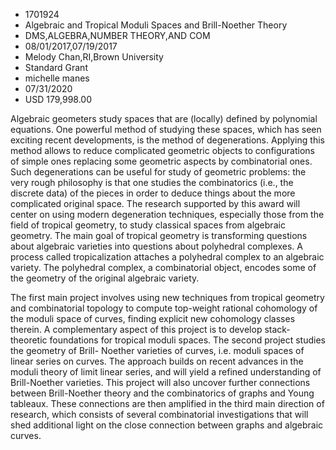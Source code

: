 
* 1701924
* Algebraic and Tropical Moduli Spaces and Brill-Noether Theory
* DMS,ALGEBRA,NUMBER THEORY,AND COM
* 08/01/2017,07/19/2017
* Melody Chan,RI,Brown University
* Standard Grant
* michelle manes
* 07/31/2020
* USD 179,998.00

Algebraic geometers study spaces that are (locally) defined by polynomial
equations. One powerful method of studying these spaces, which has seen exciting
recent developments, is the method of degenerations. Applying this method allows
to reduce complicated geometric objects to configurations of simple ones
replacing some geometric aspects by combinatorial ones. Such degenerations can
be useful for study of geometric problems: the very rough philosophy is that one
studies the combinatorics (i.e., the discrete data) of the pieces in order to
deduce things about the more complicated original space. The research supported
by this award will center on using modern degeneration techniques, especially
those from the field of tropical geometry, to study classical spaces from
algebraic geometry. The main goal of tropical geometry is transforming questions
about algebraic varieties into questions about polyhedral complexes. A process
called tropicalization attaches a polyhedral complex to an algebraic variety.
The polyhedral complex, a combinatorial object, encodes some of the geometry of
the original algebraic variety.

The first main project involves using new techniques from tropical geometry and
combinatorial topology to compute top-weight rational cohomology of the moduli
space of curves, finding explicit new cohomology classes therein. A
complementary aspect of this project is to develop stack-theoretic foundations
for tropical moduli spaces. The second project studies the geometry of Brill-
Noether varieties of curves, i.e. moduli spaces of linear series on curves. The
approach builds on recent advances in the moduli theory of limit linear series,
and will yield a refined understanding of Brill-Noether varieties. This project
will also uncover further connections between Brill-Noether theory and the
combinatorics of graphs and Young tableaux. These connections are then amplified
in the third main direction of research, which consists of several combinatorial
investigations that will shed additional light on the close connection between
graphs and algebraic curves.

